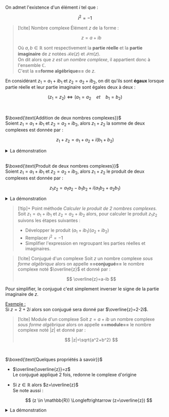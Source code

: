 
On admet l'existence d'un élément $i$ tel que : 

$$
i^2 = -1
$$

>[!cite] Nombre complexe
>Élément $z$ de la forme :
>
>$$
>z=a+ib
>$$
>
>Où $a, b \in \mathbb{R}$  sont respectivement la **partie réelle** et la **partie imaginaire** de $z$ notées $\mathcal{R}e(z)$ et $\mathcal{I}m(z)$.  
>On dit alors que *$z$ est un nombre complexe*, il appartient donc à l'ensemble $\mathbb{C}$.  
>C'est la **==forme algébrique==** de $z$.

En considérant $z_1=a_1+ib_1$ et $z_2=a_2+ib_2$, on dit qu'ils sont **égaux** lorsque partie réelle et leur partie imaginaire sont égales deux à deux : 

$$
(z_1=z_2) \Longleftrightarrow (a_1=a_2 \quad et \quad b_1=b_2)
$$

<br/>

$\boxed{\text{Addition de deux nombres complexes}}$  
Soient $z_1=a_1+ib_1$ et $z_2=a_2+ib_2$, alors $z_1+z_2$ la somme de deux complexes est donnée par : 

$$
z_1+z_2=a_1+a_2+i(b_1+b_2)
$$

<details class="custom-details">
<summary><span class="custom-summary">La démonstration</span></summary>

*Ce résultat se retrouve assez facilement*

$$
\begin{align*}
z_1+z_2 &= (a_1+ib_1)+(a_2+ib_2) \\
&= a_1+a_2+ib_1+ib_2 \\
&= a_1+a_2+\underbrace{i(b_1+b_2)}_{\text{factoriser par }i}
\end{align*}
$$

</details>

<br/>

$\boxed{\text{Produit de deux nombres complexes}}$  
Soient $z_1=a_1+ib_1$ et $z_2=a_2+ib_2$, alors $z_1+z_2$ le produit de deux complexes est donnée par : 

$$
z_1z_2=a_1a_2-b_1b_2+i(a_1b_2+a_2b_1)
$$


<details class="custom-details">
<summary><span class="custom-summary">La démonstration</span></summary>

*Ce résultat se retrouve assez facilement* :

$$
\begin{align*}
z_1z_2 &= (a_1 + ib_1)(a_2 + ib_2) \\
&= a_1a_2 + a_1ib_2 + ib_1a_2 + i^2b_1b_2 & \text{(développer)} \\
&= a_1a_2 + ia_1b_2 + ia_2b_{1} + (-1)(b_1b_2 )& \text{(car } i^2 = -1) \\
&= a_1a_2-b_1b_2 + ia_1b_2 + ia_2b_1 & \text{(regrouper les termes)} \\
&= a_1a_2 - b_1b_2 + i(a_1b_2 + a_2b_{1)}& (\text{factoriser par }i)
\end{align*}
$$

</details>

>[!tip]+ Point méthode
>*Calculer le produit de 2 nombres complexes.*  
>Soit $z_1=a_1+ib_1$ et $z_2=a_2+ib_2$ alors, pour calculer le produit $z_1z_2$ suivons les étapes suivantes : 
>- Développer le produit $(a_1+ib_1)(a_2+ib_2)$
>- Remplacer $i^2=-1$
>- Simplifier l'expression en regroupant les parties réelles et imaginaires.

>[!cite] Conjugué d'un complexe
>Soit $z$ un nombre complexe *sous forme algébrique* alors on appelle **==conjugué==** le nombre complexe noté $\overline{z}$ et donné par : 
>
>$$
>\overline{z}=a-ib
>$$

Pour simplifier, le conjugué c'est simplement inverser le signe de la partie imaginaire de $z$.  

<u>Exemple :</u>  
Si $z=2+2i$ alors son conjugué sera donné par $\overline{z}=2-2i$.

>[!cite] Module d'un complexe
>Soit $z=a+ib$ un nombre complexe *sous forme algébrique* alors on appelle **==module==** le nombre complexe noté $|z|$ et donné par : 
>
>$$
>|z|=\sqrt{a^2+b^2}
>$$
>

<br/>

$\boxed{\text{Quelques propriétés à savoir}}$  
- $\overline{\overline{z}}=z$  
  Le conjugué appliqué $2$ fois, redonne le complexe d'origine
- Si $z \in \mathbb{R}$ alors $z=\overline{z}$  
  Se note aussi :
  
  $$
  (z \in \mathbb{R}) \Longleftrightarrow (z=\overline{z})
  $$

<details class="custom-details">
<summary><span class="custom-summary">La démonstration</span></summary>

Soit $z \in \mathbb{R}$  
Alors cela veut dire que $z$ n'a pas de partie imaginaire ainsi $z=a+0i=a$.  
En calculant le conjugué on obtient :  

$$
\overline{z}=a-0i=a=z
$$

Ainsi ($z \in \mathbb{R}) \Longrightarrow (z=\overline{z})$  

Montrons le sens contraire.  
Soit $z \in \mathbb{C}$  
Alors $z=a+ib$
D'où $\overline{z}=a-ib$.  
On suppose que $z = \overline{z}$  
Alors on a :

$$
\begin{align*}
z &= \overline{z}\\
a+ib &= a-ib\\
ib &= -ib\\
2ib &= 0\\
b&=0
\end{align*}
$$

Puisque $b=0$ alors $z=a+0i=a$ donc $z \in \mathbb{R}$  
On se retrouve avec $z \in \mathbb{R}$  

L'équivalence est donc démontrée.
</details>
